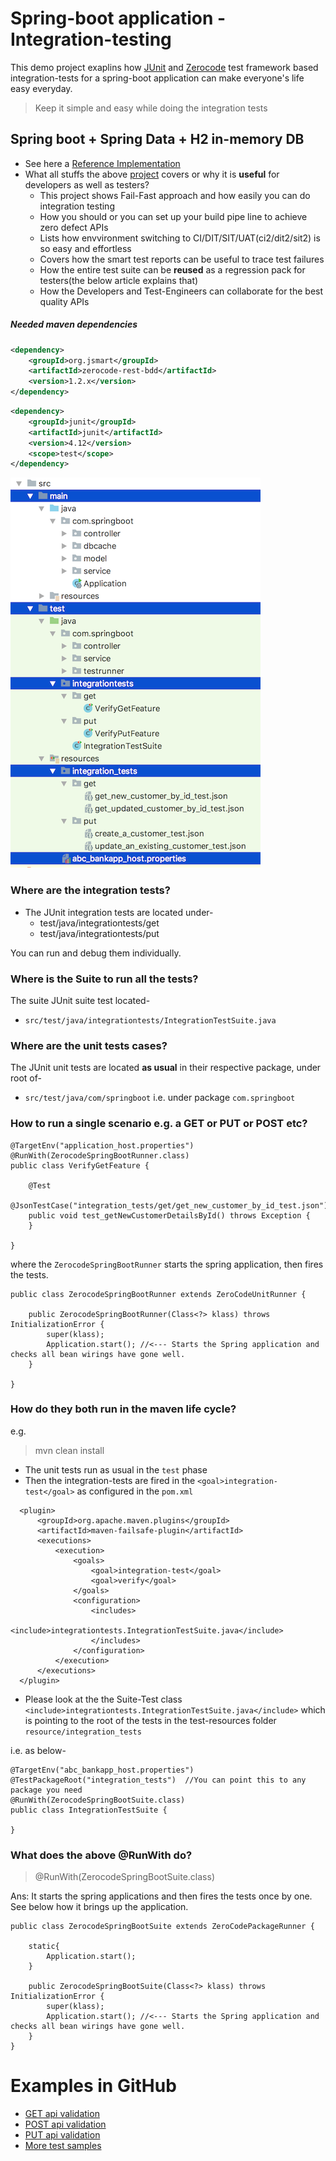 # Spring-boot application - Integration-testing
This demo project exaplins how [JUnit](https://github.com/junit-team/junit4) and [Zerocode](https://github.com/authorjapps/zerocode) test framework based integration-tests for a spring-boot application can make everyone's life easy everyday. 

> Keep it simple and easy while doing the integration tests

## Spring boot + Spring Data + H2 in-memory DB

+ See here a [Reference Implementation](https://github.com/BeTheCodeWithYou/SpringBoot-ZeroCode-Integration) 
+ What all stuffs the above [project](https://github.com/BeTheCodeWithYou/SpringBoot-ZeroCode-Integration) covers or why it is **useful** for developers as well as testers?
  + This project shows Fail-Fast approach and how easily you can do integration testing
  + How you should or you can set up your build pipe line to achieve zero defect APIs
  + Lists how envvironment switching to CI/DIT/SIT/UAT(ci2/dit2/sit2) is so easy and effortless
  + Covers how the smart test reports can be useful to trace test failures
  + How the entire test suite can be **reused** as a regression pack for testers(the below article explains that)
  + How the Developers and Test-Engineers can collaborate for the best quality APIs

##### Needed maven dependencies
```xml
<dependency>
    <groupId>org.jsmart</groupId>
    <artifactId>zerocode-rest-bdd</artifactId>
    <version>1.2.x</version> 
</dependency>
```
```xml
<dependency>
    <groupId>junit</groupId>
    <artifactId>junit</artifactId>
    <version>4.12</version>
    <scope>test</scope>
</dependency>
```

![Integration_tests_organization](img/it_tests_org_S.png)

### Where are the integration tests?
+ The JUnit integration tests are located under-
  + test/java/integrationtests/get
  + test/java/integrationtests/put

You can run and debug them individually.
  
### Where is the Suite to run all the tests?
The suite JUnit suite test located-
+ `src/test/java/integrationtests/IntegrationTestSuite.java`

### Where are the unit tests cases?
The JUnit unit tests are located **as usual** in their respective package, under root of-
+ `src/test/java/com/springboot` i.e. under package `com.springboot`

### How to run a single scenario e.g. a GET or PUT or POST etc?
```
@TargetEnv("application_host.properties")
@RunWith(ZerocodeSpringBootRunner.class)
public class VerifyGetFeature {

    @Test
    @JsonTestCase("integration_tests/get/get_new_customer_by_id_test.json")
    public void test_getNewCustomerDetailsById() throws Exception {
    }

}
```

where the `ZerocodeSpringBootRunner` starts the spring application, then fires the tests. 
```
public class ZerocodeSpringBootRunner extends ZeroCodeUnitRunner {
    
    public ZerocodeSpringBootRunner(Class<?> klass) throws InitializationError {
        super(klass);
        Application.start(); //<--- Starts the Spring application and checks all bean wirings have gone well.
    }
    
}
```

### How do they both run in the maven life cycle?
e.g.
> mvn clean install

+ The unit tests run as usual in the `test` phase
+ Then the integration-tests are fired in the `<goal>integration-test</goal>` as configured in the `pom.xml`

```     
  <plugin>
      <groupId>org.apache.maven.plugins</groupId>
      <artifactId>maven-failsafe-plugin</artifactId>
      <executions>
          <execution>
              <goals>
                  <goal>integration-test</goal>
                  <goal>verify</goal>
              </goals>
              <configuration>
                  <includes>
                      <include>integrationtests.IntegrationTestSuite.java</include>
                  </includes>
              </configuration>
          </execution>
      </executions>
  </plugin>
```     

+ Please look at the the Suite-Test class `<include>integrationtests.IntegrationTestSuite.java</include>` which is pointing 
to the root of the tests in the test-resources folder `resource/integration_tests`

i.e. as below-
```
@TargetEnv("abc_bankapp_host.properties")
@TestPackageRoot("integration_tests")  //You can point this to any package you need
@RunWith(ZerocodeSpringBootSuite.class)
public class IntegrationTestSuite {

}
```

### What does the above @RunWith do?
> @RunWith(ZerocodeSpringBootSuite.class)

Ans: It starts the spring applications and then fires the tests once by one.
See below how it brings up the application.
```
public class ZerocodeSpringBootSuite extends ZeroCodePackageRunner {

    static{
        Application.start();
    }

    public ZerocodeSpringBootSuite(Class<?> klass) throws InitializationError {
        super(klass);
        Application.start(); //<--- Starts the Spring application and checks all bean wirings have gone well.
    }
}
```

Examples in GitHub
===
+ [GET api validation](https://github.com/authorjapps/spring-boot-integration-test/tree/master/src/test/resources/integration_tests/get)
+ [POST api validation](https://github.com/authorjapps/spring-boot-integration-test/tree/master/src/test/resources/integration_tests/post)
+ [PUT api validation](https://github.com/authorjapps/spring-boot-integration-test/tree/master/src/test/resources/integration_tests/put)
+ [More test samples](https://github.com/authorjapps/spring-boot-integration-test/tree/master/src/test/resources/integration_tests)


[How do I do integration testing of a spring boot application]: https://github.com/authorjapps/spring-boot-integration-test#spring-boot-integration-test
[How to do integration testing of a spring boot application]: https://github.com/authorjapps/spring-boot-integration-test#spring-boot-integration-test
[Integration testing of a spring boot application]: https://github.com/authorjapps/spring-boot-integration-test#spring-boot-integration-test
[Zerocode testing of a spring boot application]: https://github.com/authorjapps/spring-boot-integration-test#spring-boot-integration-test
[Zerocode JSON testing of a spring boot application]: https://github.com/authorjapps/spring-boot-integration-test#spring-boot-integration-test
[Zerocode testing of a spring application]: https://github.com/authorjapps/spring-boot-integration-test#spring-boot-integration-test
